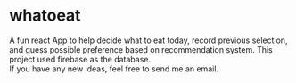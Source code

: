 # whatoeat
A fun react App to help decide what to eat today, record previous selection, and guess possible preference based on recommendation system. This project used firebase as the database.
<br/>
If you have any new ideas, feel free to send me an email.
